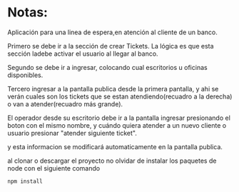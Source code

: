 # Notas:

Aplicación para una linea de espera,en atención al cliente de un banco.

Primero se debe ir a la sección de crear Tickets. La lógica es que esta sección ladebe activar el usuario al llegar al banco.

Segundo se debe ir a ingresar, colocando cual escritorios u oficinas disponibles.

Tercero ingresar a la pantalla publica desde la primera pantalla, y ahi se verán cuales son los tickets que se estan atendiendo(recuadro a la derecha) o van a atender(recuadro más grande).

El operador desde su escritorio debe ir a la pantalla ingresar presionando el boton con el mismo nombre, y cuándo quiera atender a un nuevo cliente o usuario presionar "atender siguiente ticket".

y esta informacion se modificará automaticamente en la pantalla publica.

al clonar o descargar el proyecto no olvidar de instalar los paquetes de node con el siguiente comando

```
npm install
```
